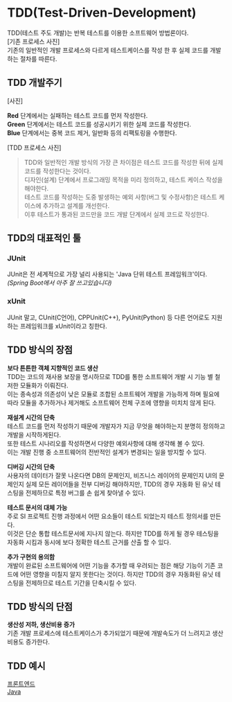 # TDD(Test-Driven-Development)

TDD(테스트 주도 개발)는 반복 테스트를 이용한 소프트웨어 방법론이다.  
[기존 프로세스 사진]  
기존의 일반적인 개발 프로세스와 다르게 테스트케이스를 작성 한 후 실제 코드를 개발하는 절차를 따른다. 

## TDD 개발주기
[사진]

**Red** 단계에서는 실패하는 테스트 코드를 먼저 작성한다.  
**Green** 단계에서는 테스트 코드를 성공시키기 위한 실제 코드를 작성한다.  
**Blue** 단계에서는 중복 코드 제거, 일반화 등의 리팩토링을 수행한다.

[TDD 프로세스 사진]  
>TDD와 일반적인 개발 방식의 가장 큰 차이점은 테스트 코드를 작성한 뒤에 실제 코드를 작성한다는 것이다.  
>디자인(설계) 단계에서 프로그래밍 목적을 미리 정의하고, 테스트 케이스 작성을 해야한다.  
>테스트 코드를 작성하는 도중 발생하는 예외 사항(버그 및 수정사항)은 테스트 케이스에 추가하고 설계를 개선한다.  
>이후 테스트가 통과된 코드만을 코드 개발 단계에서 실제 코드로 작성한다.

## TDD의 대표적인 툴
### JUnit
JUnit은 전 세계적으로 가장 널리 사용되는 'Java 단위 테스트 프레임워크'이다.  
_(Spring Boot에서 아주 잘 쓰고있습니다)_

### xUnit
JUnit 말고, CUnit(C언어), CPPUnit(C++), PyUnit(Python) 등 다른 언어로도 지원 하는 프레임워크를
xUnit이라고 칭한다.

## TDD 방식의 장점
**보다 튼튼한 객체 지향적인 코드 생산**  
TDD는 코드의 재사용 보장을 명시하므로 TDD를 통한 소프트웨어 개발 시 기능 별 철저한 모듈화가 이뤄진다.  
이는 종속성과 의존성이 낮은 모듈로 조합된 소프트웨어 개발을 가능하게 하며 필요에 따라 모듈을 추가하거나 제거해도 소프트웨어 전체 구조에 영향을 미치치 않게 된다.

**재설계 시간의 단축**  
테스트 코드를 먼저 작성하기 때문에 개발자가 지금 무엇을 해야하는지 분명히 정의하고 개발을 시작하게된다.  
또한 테스트 시나리오를 작성하면서 다양한 예외사항에 대해 생각해 볼 수 있다.  
이는 개발 진행 중 소프트웨어의 전반적인 설계가 변경되는 일을 방지할 수 있다.

**디버깅 시간의 단축**  
사용자의 데이터가 잘못 나온다면 DB의 문제인지, 비즈니스 레이어의 문제인지 UI의 문제인지 실제 모든 레이어들을 전부 디버깅 해야하지만, TDD의 경우 자동화 된 유닛 테스팅을 전제하므로 특정 버그를 손 쉽게 찾아낼 수 있다.

**테스트 문서의 대체 가능**  
주로 SI 프로젝트 진행 과정에서 어떤 요소들이 테스트 되었는지 테스트 정의서를 만든다.  
이것은 단순 통합 테스트문서에 지나지 않는다. 하지만 TDD를 하게 될 경우 테스팅을 자동화 시킴과 동시에 보다 정확한 테스트 근거를 산출 할 수 있다.

**추가 구현의 용의함**  
개발이 완료된 소프트웨어에 어떤 기능을 추가할 때 우려되는 점은 해당 기능이 기존 코드에 어떤 영향을 미칠지 알지 못한다는 것이다.   하지만 TDD의 경우 자동화된 유닛 테스팅을 전제하므로 테스트 기간을 단축시킬 수 있다.

## TDD 방식의 단점
**생산성 저하, 생산비용 증가**  
기존 개발 프로세스에 테스트케이스가 추가되었기 때문에 개발속도가 더 느려지고 생산비용도 증가한다.

## TDD 예시
[프론트엔드](https://www.youtube.com/watch?v=L1dtkLeIz-M)  
[Java](https://www.youtube.com/watch?v=bIeqAlmNRrA)
